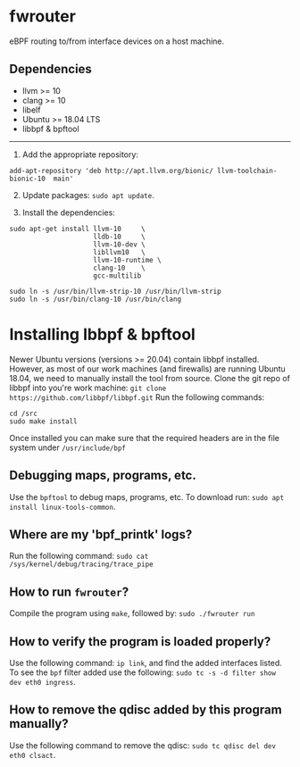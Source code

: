 # fwrouter
eBPF routing to/from interface devices on a host machine.

## Dependencies
- llvm >= 10
- clang >= 10
- libelf
- Ubuntu >= 18.04 LTS
- libbpf & bpftool
---

1. Add the appropriate repository:
```
add-apt-repository 'deb http://apt.llvm.org/bionic/ llvm-toolchain-bionic-10  main'
```

2. Update packages: `sudo apt update`.

3. Install the dependencies:
```
sudo apt-get install llvm-10     \
                     lldb-10     \
                     llvm-10-dev \
                     libllvm10   \
                     llvm-10-runtime \
                     clang-10    \
                     gcc-multilib

sudo ln -s /usr/bin/llvm-strip-10 /usr/bin/llvm-strip
sudo ln -s /usr/bin/clang-10 /usr/bin/clang
```

# Installing lbbpf & bpftool
Newer Ubuntu versions (versions >= 20.04) contain libbpf installed. However, as most of our work machines (and firewalls) are running Ubuntu 18.04,
we need to manually install the tool from source.
Clone the git repo of libbpf into you're work machine: `git clone https://github.com/libbpf/libbpf.git`
Run the following commands:
```
cd /src
sudo make install
```

Once installed you can make sure that the required headers are in the file system under `/usr/include/bpf`

## Debugging maps, programs, etc.
Use the `bpftool` to debug maps, programs, etc.
To download run: `sudo apt install linux-tools-common`.

## Where are my 'bpf_printk' logs?
Run the following command: `sudo cat /sys/kernel/debug/tracing/trace_pipe`

## How to run `fwrouter`?
Compile the program using `make`, followed by: `sudo ./fwrouter run`

## How to verify the program is loaded properly?
Use the following command: `ip link`, and find the added interfaces listed.
To see the `bpf` filter added use the following: `sudo tc -s -d filter show dev eth0 ingress`.

## How to remove the qdisc added by this program manually?
Use the following command to remove the qdisc: `sudo tc qdisc del dev eth0 clsact`.